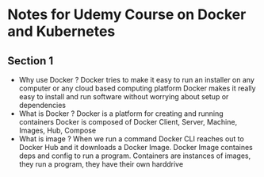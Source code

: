 # Notes for Udemy Course on Docker and Kubernetes

## Section 1
- Why use Docker ? 
Docker tries to make it easy to run an installer on any computer or any cloud based computing platform
Docker makes it really easy to install and run software without worrying about setup or dependencies
- What is Docker ? 
Docker is a platform for creating and running containers
Docker is composed of Docker Client, Server, Machine, Images, Hub, Compose
- What is image ? 
When we run a command Docker CLI reaches out to Docker Hub and it downloads a Docker Image. Docker Image containes deps and config to run a program. Containers are instances of images, they run a program, they have their own harddrive
